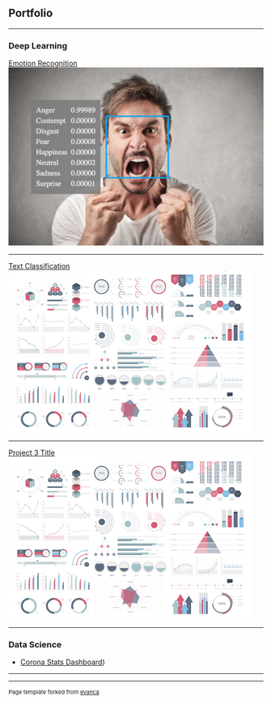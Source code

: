 ## Portfolio

---

### Deep Learning

[Emotion Recognition](https://github.com/oaymen-ds/Emotion-recognition)
<img src="images/project_1.png?raw=true"/>

---
[Text Classification]([/pdf/sample_presentation.pdf](https://www.kaggle.com/omarayman/different-approaches-for-text-classification))
<img src="images/dummy_thumbnail.jpg?raw=true"/>

---
[Project 3 Title](http://example.com/)
<img src="images/dummy_thumbnail.jpg?raw=true"/>

---

### Data Science

- [Corona Stats Dashboard](https://synapse-analytics.shinyapps.io/CoronaDash/))

---




---
<p style="font-size:11px">Page template forked from <a href="https://github.com/evanca/quick-portfolio">evanca</a></p>
<!-- Remove above link if you don't want to attibute -->
